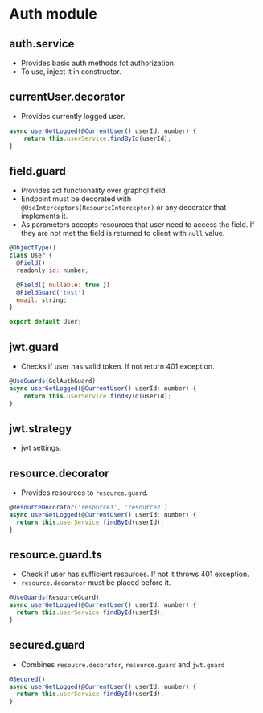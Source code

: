 # Auth module
## auth.service
- Provides basic auth methods fot authorization.
- To use, inject it in constructor.

## currentUser.decorator
- Provides currently logged user.
```js
async userGetLogged(@CurrentUser() userId: number) {
    return this.userService.findById(userId);
}
```

## field.guard
- Provides acl functionality over graphql field.
- Endpoint must be decorated with `@UseInterceptors(ResourceInterceptor)` or any decorator that implements it.
- As parameters accepts resources that user need to access the field. 
If they are not met the field is returned to client with `null` value.
```js
@ObjectType()
class User {
  @Field()
  readonly id: number;

  @Field({ nullable: true })
  @FieldGuard('test')
  email: string;
}

export default User;
``` 
 
## jwt.guard
- Checks if user has valid token. If not return 401 exception.
```js
@UseGuards(GqlAuthGuard)
async userGetLogged(@CurrentUser() userId: number) {
    return this.userService.findById(userId);
}
```

## jwt.strategy
- jwt settings.

## resource.decorator
- Provides resources to `resource.guard`.
```js
@ResourceDecorator('resource1', 'resource2')
async userGetLogged(@CurrentUser() userId: number) {
  return this.userService.findById(userId);
}
```

## resource.guard.ts
- Check if user has sufficient resources. If not it throws 401 exception.
- `resource.decorator` must be placed before it.
```js
@UseGuards(ResourceGuard)
async userGetLogged(@CurrentUser() userId: number) {
  return this.userService.findById(userId);
}
```

## secured.guard
- Combines `resoucre.decorator`, `resource.guard` and `jwt.guard`
```js
@Secured()
async userGetLogged(@CurrentUser() userId: number) {
  return this.userService.findById(userId);
}
```